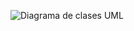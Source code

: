 ![Diagrama de clases UML](https://github.com/user-attachments/assets/5d781e93-e9e4-49bb-a32b-f6e40931d392)
